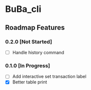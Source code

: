 # BuBa_cli

## Roadmap Features
### 0.2.0 [Not Started]
- [ ] Handle history command

### 0.1.0 [In Progress]
- [ ] Add interactive set transaction label
- [x] Better table print

